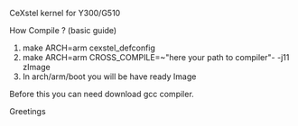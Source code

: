 CeXstel kernel for Y300/G510

How Compile ? (basic guide)

1. make ARCH=arm cexstel_defconfig
2. make ARCH=arm CROSS_COMPILE=~"here your path to compiler"- -j11 zImage
3. In arch/arm/boot you will be have ready Image

Before this you can need download gcc compiler.

Greetings
